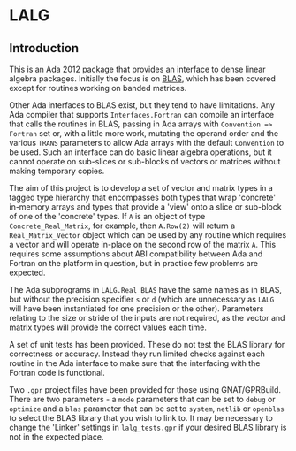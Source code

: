 # LALG

## Introduction

This is an Ada 2012 package that provides an interface to dense linear
algebra packages. Initially the focus is on
[BLAS](http://www.netlib.org/blas), which has been covered except for
routines working on banded matrices.

Other Ada interfaces to BLAS exist, but they tend to have limitations.
Any Ada compiler that supports `Interfaces.Fortran` can compile an
interface that calls the routines in BLAS, passing in Ada arrays with
`Convention => Fortran` set or, with a little more work, mutating the
operand order and the various `TRANS` parameters to allow Ada arrays
with the default `Convention` to be used. Such an interface can do
basic linear algebra operations, but it cannot operate on sub-slices or
sub-blocks of vectors or matrices without making temporary copies.

The aim of this project is to develop a set of vector and matrix types
in a tagged type hierarchy that encompasses both types that wrap
'concrete' in-memory arrays and types that provide a 'view' onto a
slice or sub-block of one of the 'concrete' types. If `A` is an object
of type `Concrete_Real_Matrix`, for example, then `A.Row(2)` will
return a `Real_Matrix_Vector` object which can be used by any routine
which requires a vector and will operate in-place on the second row of
the matrix `A`. This requires some assumptions about ABI compatibility
between Ada and Fortran on the platform in question, but in practice few
problems are expected.

The Ada subprograms in `LALG.Real_BLAS` have the same names as in BLAS,
but without the precision specifier `s` or `d` (which are unnecessary as
`LALG` will have been instantiated for one precision or the other).
Parameters relating to the size or stride of the inputs are not
required, as the vector and matrix types will provide the correct
values each time.

A set of unit tests has been provided. These do not test the BLAS
library for correctness or accuracy. Instead they run limited checks
against each routine in the Ada interface to make sure that the
interfacing with the Fortran code is functional.

Two `.gpr` project files have been provided for those using
GNAT/GPRBuild. There are two parameters - a `mode` parameters that can
be set to `debug` or `optimize` and a `blas` parameter that can be set
to `system`, `netlib` or `openblas` to select the BLAS library that you
wish to link to. It may be necessary to change the 'Linker' settings in
`lalg_tests.gpr` if your desired BLAS library is not in the expected
place.
